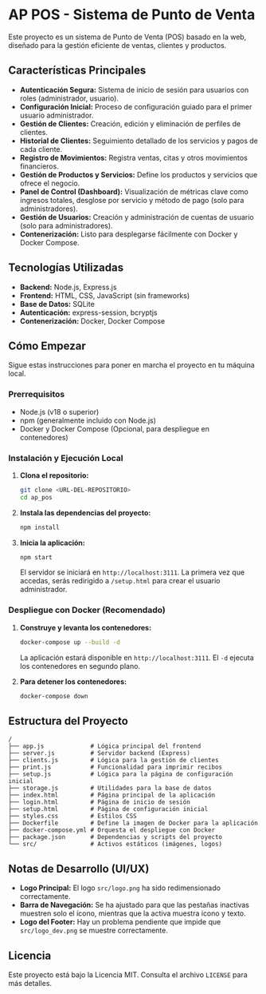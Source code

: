 # AP POS - Sistema de Punto de Venta

Este proyecto es un sistema de Punto de Venta (POS) basado en la web, diseñado para la gestión eficiente de ventas, clientes y productos.

## Características Principales

*   **Autenticación Segura:** Sistema de inicio de sesión para usuarios con roles (administrador, usuario).
*   **Configuración Inicial:** Proceso de configuración guiado para el primer usuario administrador.
*   **Gestión de Clientes:** Creación, edición y eliminación de perfiles de clientes.
*   **Historial de Clientes:** Seguimiento detallado de los servicios y pagos de cada cliente.
*   **Registro de Movimientos:** Registra ventas, citas y otros movimientos financieros.
*   **Gestión de Productos y Servicios:** Define los productos y servicios que ofrece el negocio.
*   **Panel de Control (Dashboard):** Visualización de métricas clave como ingresos totales, desglose por servicio y método de pago (solo para administradores).
*   **Gestión de Usuarios:** Creación y administración de cuentas de usuario (solo para administradores).
*   **Contenerización:** Listo para desplegarse fácilmente con Docker y Docker Compose.

## Tecnologías Utilizadas

*   **Backend:** Node.js, Express.js
*   **Frontend:** HTML, CSS, JavaScript (sin frameworks)
*   **Base de Datos:** SQLite
*   **Autenticación:** express-session, bcryptjs
*   **Contenerización:** Docker, Docker Compose

## Cómo Empezar

Sigue estas instrucciones para poner en marcha el proyecto en tu máquina local.

### Prerrequisitos

*   Node.js (v18 o superior)
*   npm (generalmente incluido con Node.js)
*   Docker y Docker Compose (Opcional, para despliegue en contenedores)

### Instalación y Ejecución Local

1.  **Clona el repositorio:**
    ```bash
    git clone <URL-DEL-REPOSITORIO>
    cd ap_pos
    ```

2.  **Instala las dependencias del proyecto:**
    ```bash
    npm install
    ```

3.  **Inicia la aplicación:**
    ```bash
    npm start
    ```
    El servidor se iniciará en `http://localhost:3111`. La primera vez que accedas, serás redirigido a `/setup.html` para crear el usuario administrador.

### Despliegue con Docker (Recomendado)

1.  **Construye y levanta los contenedores:**
    ```bash
    docker-compose up --build -d
    ```
    La aplicación estará disponible en `http://localhost:3111`. El `-d` ejecuta los contenedores en segundo plano.

2.  **Para detener los contenedores:**
    ```bash
    docker-compose down
    ```

## Estructura del Proyecto

```
/
├── app.js             # Lógica principal del frontend
├── server.js          # Servidor backend (Express)
├── clients.js         # Lógica para la gestión de clientes
├── print.js           # Funcionalidad para imprimir recibos
├── setup.js           # Lógica para la página de configuración inicial
├── storage.js         # Utilidades para la base de datos
├── index.html         # Página principal de la aplicación
├── login.html         # Página de inicio de sesión
├── setup.html         # Página de configuración inicial
├── styles.css         # Estilos CSS
├── Dockerfile         # Define la imagen de Docker para la aplicación
├── docker-compose.yml # Orquesta el despliegue con Docker
├── package.json       # Dependencias y scripts del proyecto
└── src/               # Activos estáticos (imágenes, logos)
```

## Notas de Desarrollo (UI/UX)

*   **Logo Principal:** El logo `src/logo.png` ha sido redimensionado correctamente.
*   **Barra de Navegación:** Se ha ajustado para que las pestañas inactivas muestren solo el ícono, mientras que la activa muestra ícono y texto.
*   **Logo del Footer:** Hay un problema pendiente que impide que `src/logo_dev.png` se muestre correctamente.

## Licencia

Este proyecto está bajo la Licencia MIT. Consulta el archivo `LICENSE` para más detalles.